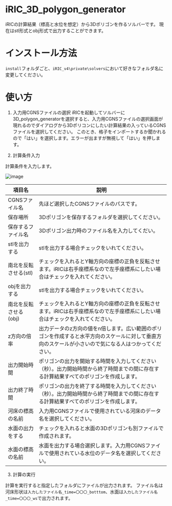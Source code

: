 # iRIC_3D_polygon_generator

iRICの計算結果（標高と水位を想定）から3Dポリゴンを作るソルバーです。
現在はstl形式とobj形式で出力することができます。

# インストール方法

`install`フォルダごと、`iRIC_v4\private\solvers`において好きなフォルダ名に変更してください。


# 使い方

1. 入力用CGNSファイルの選択
iRICを起動してソルバーに3D_polygon_generatorを選択すると、入力用CGNSファイルの選択画面が現れるのでダイアログから3Dポリコンにしたい計算結果の入っているCGNSファイルを選択してください。
このとき、格子をインポートするか聞かれるので「はい」を選択します。エラーが出ますが無視して「はい」を押します。

2. 計算条件入力

計算条件を入力します。

![image](https://user-images.githubusercontent.com/106499621/231960927-531136e5-6dda-47f3-8ccb-a5149fb8b634.png)



| 項目名  | 説明 |
| ------------- | ------------- |
| CGNSファイル名 | 先ほど選択したCGNSファイルのパスです。  |
| 保存場所 | 3Dポリゴンを保存するフォルダを選択してください。  |
| 保存するファイル名 | 3Dポリゴン出力時のファイル名を入力してくだい。  |
| stlを出力する | stlを出力する場合チェックをいれてください。  |
| 南北を反転させる(stl) | チェックを入れるとY軸方向の座標の正負を反転させます。iRICは右手座標系なので左手座標系にしたい場合はチェックを入れてください。  |
| objを出力する | stlを出力する場合チェックをいれてください。  |
| 南北を反転させる(obj) | チェックを入れるとY軸方向の座標の正負を反転させます。iRICは右手座標系なので左手座標系にしたい場合はチェックを入れてください。  |
| z方向の倍率 | 出力データのz方向の値をn倍します。広い範囲のポリゴンを作成すると水平方向のスケールに対して垂直方向のスケールが小さいので気になる人はつかってください。  |
| 出力開始時間 |ポリゴンの出力を開始する時間を入力してください（秒）。出力開始時間から終了時間までの間に存在する計算結果すべてのポリゴンを作成します。|
| 出力終了時間 |ポリゴンの出力を終了する時間を入力してください（秒）。出力開始時間から終了時間までの間に存在する計算結果すべてのポリゴンを作成します。|
| 河床の標高の名前|入力用CGNSファイルで使用されている河床のデータ名を選択してください。|
| 水面の出力をする| チェックを入れると水面の3Dポリゴンも別ファイルで作成されます。 |
| 水面の標高の名前| 水面を出力する場合選択します。入力用CGNSファイルで使用されている水位のデータ名を選択してください。|

3. 計算の実行

計算を実行すると指定したフォルダにファイルが出力されます。
ファイル名は河床形状は`入力したファイル名_time=〇〇〇_botttom`、水面は`入力したファイル名_time=〇〇〇_ws`で出力されます。
